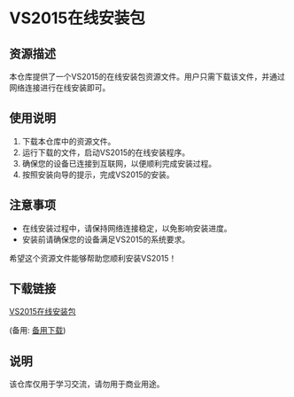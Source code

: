 # VS2015在线安装包

## 资源描述
本仓库提供了一个VS2015的在线安装包资源文件。用户只需下载该文件，并通过网络连接进行在线安装即可。

## 使用说明
1. 下载本仓库中的资源文件。
2. 运行下载的文件，启动VS2015的在线安装程序。
3. 确保您的设备已连接到互联网，以便顺利完成安装过程。
4. 按照安装向导的提示，完成VS2015的安装。

## 注意事项
- 在线安装过程中，请保持网络连接稳定，以免影响安装进度。
- 安装前请确保您的设备满足VS2015的系统要求。

希望这个资源文件能够帮助您顺利安装VS2015！

## 下载链接
[VS2015在线安装包](https://pan.quark.cn/s/7b443a5bcfda) 

(备用: [备用下载](https://pan.baidu.com/s/1-RzF0oJaJi5i6FlqZ67O9w?pwd=1234))

## 说明

该仓库仅用于学习交流，请勿用于商业用途。
